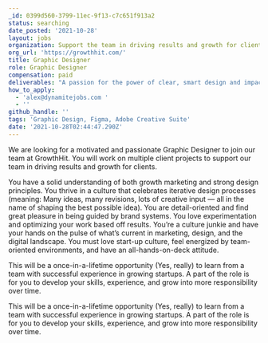 ```yaml
---
_id: 0399d560-3799-11ec-9f13-c7c651f913a2
status: searching
date_posted: '2021-10-28'
layout: jobs
organization: Support the team in driving results and growth for clients
org_url: 'https://growthhit.com/'
title: Graphic Designer
role: Graphic Designer
compensation: paid
deliverables: "A passion for the power of clear, smart design and impactful visual communication\r\nProficiency in industry-standard design tools – Figma, Adobe Creative Suite etc\r\nAbility to lead projects through the full design lifecycle, including taking and interrogating briefs, helping to facilitate meetings, making initial sketches and concepts, and conducting design testing and research\r\nAbility to present design concepts and explain rationale to clients, including articulating the decisions and thought processes that informed the designs\r\nA strong portfolio showcasing dynamic work across digital platforms\r\nAbility to design conversion-oriented creatives for clients\r\nA basic understanding of UX design’s impact on user behavior and conversions\r\nStrong communication skills – both written and oral\r\nDetail-oriented & organized\r\nWillingness and ability to learn\r\nPositive attitude and is a self-starter\r\nAbility to handle changing priorities\r\nTime management skills\r\nEfficient working style\r\nFocus on getting results and achieving client goals."
how_to_apply:
  - 'alex@dynamitejobs.com '
  - ''
github_handle: ''
tags: 'Graphic Design, Figma, Adobe Creative Suite'
date: '2021-10-28T02:44:47.290Z'
---
```

We are looking for a motivated and passionate Graphic Designer to join our team at GrowthHit. You will work on multiple client projects to support our team in driving results and growth for clients.

You have a solid understanding of both growth marketing and strong design principles. You thrive in a culture that celebrates iterative design processes (meaning: Many ideas, many revisions, lots of creative input — all in the name of shaping the best possible idea). You are detail-oriented and find great pleasure in being guided by brand systems. You love experimentation and optimizing your work based off results. You’re a culture junkie and have your hands on the pulse of what’s current in marketing, design, and the digital landscape. You must love start-up culture, feel energized by team-oriented environments, and have an all-hands-on-deck attitude.

This will be a once-in-a-lifetime opportunity (Yes, really) to learn from a team with successful experience in growing startups. A part of the role is for you to develop your skills, experience, and grow into more responsibility over time.

This will be a once-in-a-lifetime opportunity (Yes, really) to learn from a team with successful experience in growing startups. A part of the role is for you to develop your skills, experience, and grow into more responsibility over time.

